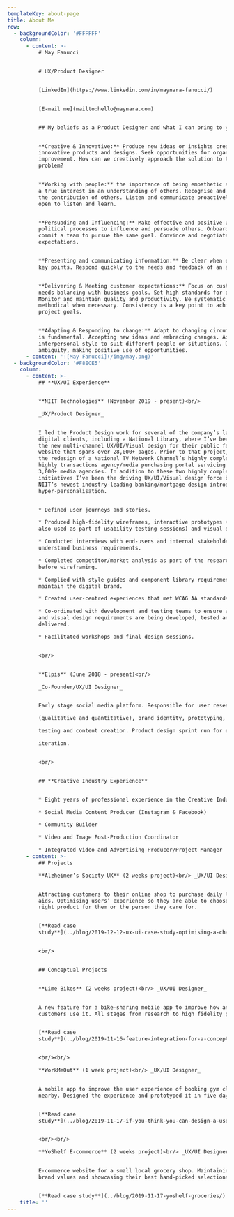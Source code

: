```yaml
---
templateKey: about-page
title: About Me
row:
  - backgroundColor: '#FFFFFF'
    column:
      - content: >-
          # May Fanucci


          # UX/Product Designer


          [LinkedIn](https://www.linkedin.com/in/maynara-fanucci/)


          [E-mail me](mailto:hello@maynara.com)


          ## My beliefs as a Product Designer and what I can bring to your team


          **Creative & Innovative:** Produce new ideas or insights creating
          innovative products and designs. Seek opportunities for organisational
          improvement. How can we creatively approach the solution to this
          problem?


          **Working with people:** the importance of being empathetic and having
          a true interest in an understanding of others. Recognise and reward
          the contribution of others. Listen and communicate proactively. Being
          open to listen and learn.


          **Persuading and Influencing:** Make effective and positive use of
          political processes to influence and persuade others. Onboard and
          commit a team to pursue the same goal. Convince and negotiate
          expectations.


          **Presenting and communicating information:** Be clear when expressing
          key points. Respond quickly to the needs and feedback of an audience. 


          **Delivering & Meeting customer expectations:** Focus on customer
          needs balancing with business goals. Set high standards for quality.
          Monitor and maintain quality and productivity. Be systematic and
          methodical when necessary. Consistency is a key point to achieve
          project goals.


          **Adapting & Responding to change:** Adapt to changing circumstances
          is fundamental. Accepting new ideas and embracing changes. Adapt
          interpersonal style to suit different people or situations. Deal with
          ambiguity, making positive use of opportunities.
      - content: '![May Fanucci](/img/may.png)'
  - backgroundColor: '#F8ECE5'
    column:
      - content: >-
          ## **UX/UI Experience**


          **NIIT Technologies** (November 2019 - present)<br/>

          _UX/Product Designer_


          I led the Product Design work for several of the company’s largest
          digital clients, including a National Library, where I’ve been driving
          the new multi-channel UX/UI/Visual design for their public facing
          website that spans over 28,000+ pages. Prior to that project, I led
          the redesign of a National TV Network Channel’s highly complex and
          highly transactions agency/media purchasing portal servicing over
          3,000+ media agencies. In addition to these two highly complex
          initiatives I’ve been the driving UX/UI/Visual design force behind
          NIIT’s newest industry-leading banking/mortgage design introducing
          hyper-personalisation.


          * Defined user journeys and stories.

          * Produced high-fidelity wireframes, interactive prototypes (that were
          also used as part of usability testing sessions) and visual designs.

          * Conducted interviews with end-users and internal stakeholders to
          understand business requirements.

          * Completed competitor/market analysis as part of the research phase
          before wireframing.

          * Complied with style guides and component library requirements to
          maintain the digital brand.

          * Created user-centred experiences that met WCAG AA standards.

          * Co-ordinated with development and testing teams to ensure all UX/UI
          and visual design requirements are being developed, tested and
          delivered.

          * Facilitated workshops and final design sessions.


          <br/>


          **Elpis** (June 2018 - present)<br/>

          _Co-Founder/UX/UI Designer_


          Early stage social media platform. Responsible for user research

          (qualitative and quantitative), brand identity, prototyping, user

          testing and content creation. Product design sprint run for early

          iteration.


          <br/>


          ## **Creative Industry Experience**


          * Eight years of professional experience in the Creative Industry

          * Social Media Content Producer (Instagram & Facebook)

          * Community Builder

          * Video and Image Post-Production Coordinator

          * Integrated Video and Advertising Producer/Project Manager
      - content: >-
          ## Projects 

          **Alzheimer’s Society UK** (2 weeks project)<br/> _UX/UI Designer_


          Attracting customers to their online shop to purchase daily living
          aids. Optimising users’ experience so they are able to choose the
          right product for them or the person they care for.


          [**Read case
          study**](../blog/2019-12-12-ux-ui-case-study-optimising-a-charity-e-commerce-experience/)


          <br/>


          ## Conceptual Projects


          **Lime Bikes** (2 weeks project)<br/> _UX/UI Designer_


          A new feature for a bike-sharing mobile app to improve how and when
          customers use it. All stages from research to high fidelity prototype.


          [**Read case
          study**](../blog/2019-11-16-feature-integration-for-a-conceptual-bike-sharing-mobile-application/)


          <br/><br/>

          **WorkMeOut** (1 week project)<br/> _UX/UI Designer_


          A mobile app to improve the user experience of booking gym classes
          nearby. Designed the experience and prototyped it in five days.


          [**Read case
          study**](../blog/2019-11-17-if-you-think-you-can-design-a-user-experience-and-prototype-it-in-5-days-you’re-right/)


          <br/><br/>

          **YoShelf E-commerce** (2 weeks project)<br/> _UX/UI Designer_


          E-commerce website for a small local grocery shop. Maintaining their
          brand values and showcasing their best hand-picked selections.


          [**Read case study**](../blog/2019-11-17-yoshelf-groceries/)
    title: ''
---
```


###
